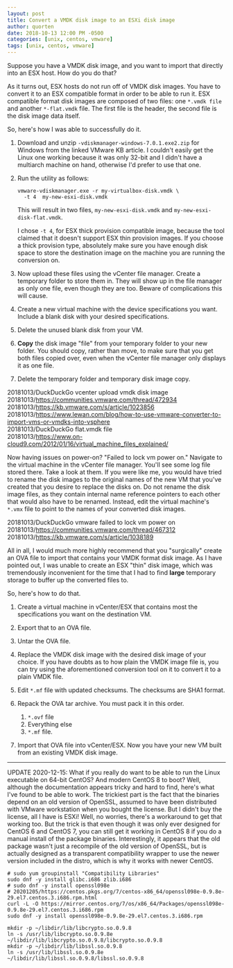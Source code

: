 ```yaml
---
layout: post
title: Convert a VMDK disk image to an ESXi disk image
author: quorten
date: 2018-10-13 12:00 PM -0500
categories: [unix, centos, vmware]
tags: [unix, centos, vmware]
---
```


Suppose you have a VMDK disk image, and you want to import that
directly into an ESX host.  How do you do that?

As it turns out, ESX hosts do not run off of VMDK disk images.  You
have to convert it to an ESX compatible format in order to be able to
run it.  ESX compatible format disk images are composed of two files:
one `*.vmdk file` and another `*-flat.vmdk` file.  The first file is
the header, the second file is the disk image data itself.

So, here's how I was able to successfully do it.

1. Download and unzip `-vdiskmanager-windows-7.0.1.exe2.zip` for
   Windows from the linked VMware KB article.  I couldn't easily get
   the Linux one working because it was only 32-bit and I didn't have
   a multiarch machine on hand, otherwise I'd prefer to use that one.

<!-- more -->

2. Run the utility as follows:

       vmware-vdiskmanager.exe -r my-virtualbox-disk.vmdk \
         -t 4  my-new-esxi-disk.vmdk

   This will result in two files, `my-new-esxi-disk.vmdk` and
   `my-new-esxi-disk-flat.vmdk`.

   I chose `-t 4`, for ESX thick provision compatible image, because
   the tool claimed that it doesn't support ESX thin provision images.
   If you choose a thick provision type, absolutely make sure you have
   enough disk space to store the destination image on the machine you
   are running the conversion on.

3. Now upload these files using the vCenter file manager.  Create a
   temporary folder to store them in.  They will show up in the file
   manager as only one file, even though they are too.  Beware of
   complications this will cause.

4. Create a new virtual machine with the device specifications you
   want.  Include a blank disk with your desired specifications.

5. Delete the unused blank disk from your VM.

6. **Copy** the disk image "file" from your temporary folder to your
   new folder.  You should copy, rather than move, to make sure that
   you get both files copied over, even when the vCenter file manager
   only displays it as one file.

7. Delete the temporary folder and temporary disk image copy.

20181013/DuckDuckGo vcenter upload vmdk disk image  
20181013/https://communities.vmware.com/thread/472934  
20181013/https://kb.vmware.com/s/article/1023856  
20181013/https://www.lewan.com/blog/how-to-use-vmware-converter-to-import-vms-or-vmdks-into-vsphere  
20181013/DuckDuckGo flat.vmdk file  
20181013/https://www.on-cloud9.com/2012/01/16/virtual_machine_files_explained/

Now having issues on power-on?  "Failed to lock vm power on."
Navigate to the virtual machine in the vCenter file manager.  You'll
see some log file stored there.  Take a look at them.  If you were
like me, you would have tried to rename the disk images to the
original names of the new VM that you've created that you desire to
replace the disks on.  Do not rename the disk image files, as they
contain internal name reference pointers to each other that would also
have to be renamed.  Instead, edit the virtual machine's `*.vmx` file
to point to the names of your converted disk images.

20181013/DuckDuckGo vmware failed to lock vm power on  
20181013/https://communities.vmware.com/thread/467312  
20181013/https://kb.vmware.com/s/article/1038189

All in all, I would much more highly recommend that you "surgically"
create an OVA file to import that contains your VMDK format disk
image.  As I have pointed out, I was unable to create an ESX "thin"
disk image, which was tremendously inconvenient for the time that I
had to find **large** temporary storage to buffer up the converted
files to.

So, here's how to do that.

1. Create a virtual machine in vCenter/ESX that contains most the
   specifications you want on the destination VM.

2. Export that to an OVA file.

3. Untar the OVA file.

4. Replace the VMDK disk image with the desired disk image of your
   choice.  If you have doubts as to how plain the VMDK image file is,
   you can try using the aforementioned conversion tool on it to
   convert it to a plain VMDK file.

5. Edit `*.mf` file with updated checksums.  The checksums are SHA1
   format.

6. Repack the OVA tar archive.  You must pack it in this order.

    1. `*.ovf` file
    2. Everything else
    3. `*.mf` file.

7. Import that OVA file into vCenter/ESX.  Now you have your new VM
   built from an existing VMDK disk image.

----------

UPDATE 2020-12-15: What if you really do want to be able to run the
Linux executable on 64-bit CentOS?  And modern CentOS 8 to boot?
Well, although the documentation appears tricky and hard to find,
here's what I've found to be able to work.  The trickiest part is the
fact that the binaries depend on an old version of OpenSSL, assumed to
have been distributed with VMware workstation when you bought the
license.  But I didn't buy the license, all I have is ESXi!  Well, no
worries, there's a workaround to get that working too.  But the trick
is that even though it was only ever designed for CentOS 6 and CentOS
7, you can still get it working in CentOS 8 if you do a manual install
of the package binaries.  Interestingly, it appears that the old
package wasn't just a recompile of the old version of OpenSSL, but is
actually designed as a transparent compatibility wrapper to use the
newer version included in the distro, which is why it works with newer
CentOS.

```
# sudo yum groupinstall "Compatibility Libraries"
sudo dnf -y install glibc.i686 zlib.i686
# sudo dnf -y install openssl098e
# 20201205/https://centos.pkgs.org/7/centos-x86_64/openssl098e-0.9.8e-29.el7.centos.3.i686.rpm.html
curl -L -O https://mirror.centos.org/7/os/x86_64/Packages/openssl098e-0.9.8e-29.el7.centos.3.i686.rpm
sudo dnf -y install openssl098e-0.9.8e-29.el7.centos.3.i686.rpm

mkdir -p ~/libdir/lib/libcrypto.so.0.9.8
ln -s /usr/lib/libcrypto.so.0.9.8e ~/libdir/lib/libcrypto.so.0.9.8/libcrypto.so.0.9.8
mkdir -p ~/libdir/lib/libssl.so.0.9.8
ln -s /usr/lib/libssl.so.0.9.8e ~/libdir/lib/libssl.so.0.9.8/libssl.so.0.9.8
```

